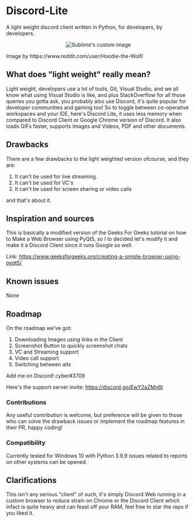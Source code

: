 # Discord-Lite
A light weight discord client written in Python, for developers, by developers.


<p align="center">
  <img src="https://cdn.discordapp.com/attachments/927282382116118602/927289197679763557/logo3.png" alt="Sublime's custom image"/>
</p>
Image by https://www.reddit.com/user/Hoodie-the-Wolf/

## What does "light weight" really mean?
Light weight, developers use a lot of tools, Git, Visual Studio, and we all know what using Visual Studio is like, and plus StackOverflow for all those queries you gotta ask, you probably also use Discord, it's quite popular for developer communities and gaming too! So to toggle between co-operative workspaces and your IDE, here's Discord Lite, it uses less memory when compared to Discord Client or Google Chrome version of Discord. It also loads GIFs faster, supports Images and Videos, PDF and other documents.

## Drawbacks
There are a few drawbacks to the light weighted version ofcourse, and they are:
1. It can't be used for live streaming.
2. It can't be used for VC's
3. It can't be used for screen sharing or video calls

and that's about it.


## Inspiration and sources
This is basically a modified version of the Geeks For Geeks tutorial on how to Make a Web Browser using PyQt5, so I to decided let's modify it and make it a Discord Client since it runs Google so well.

Link: https://www.geeksforgeeks.org/creating-a-simple-browser-using-pyqt5/

## Known issues
None

## Roadmap
On the roadmap we've got:
1. Downloading Images using links in the Client
2. Screenshot Button to quickly screenshot chats
3. VC and Streaming support
4. Video call support
5. Switching between alts

Add me on Discord! cyber#3709

Here's the support server invite: https://discord.gg/EwY2aZMn6t

### Contributions
Any useful contribution is welcome, but preference will be given to those who can solve the drawback issues or implement the roadmap features in their PR, happy coding!

### Compatibility 
Currently tested for Windows 10 with Python 3.9.9 issues related to reports on other systems can be opened.

## Clarifications
This isn't any serious "client" of such, it's simply Discord Web running in a custom browser to reduce strain on Chrome or the Discord Client which infact is quite heavy and can feast off your RAM, feel free to star the repo if you liked it.
